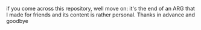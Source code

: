 if you come across this repository, well move on: it's the end of an ARG that I made for friends and its content is rather personal. Thanks in advance and goodbye
